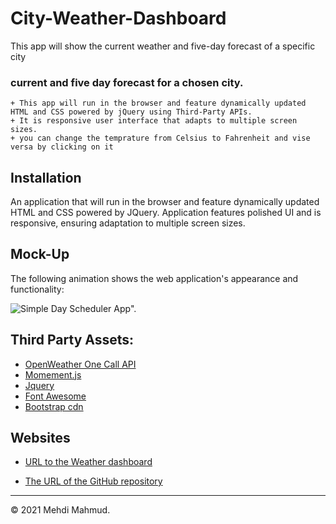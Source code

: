 # City-Weather-Dashboard
This app will show the current weather and five-day forecast of a specific city 
### current and five day forecast for a chosen city. 
```
+ This app will run in the browser and feature dynamically updated HTML and CSS powered by jQuery using Third-Party APIs.
+ It is responsive user interface that adapts to multiple screen sizes.
+ you can change the temprature from Celsius to Fahrenheit and vise versa by clicking on it
```

## Installation

An application that will run in the browser and feature dynamically updated HTML and CSS powered by JQuery. Application features polished UI and is responsive, ensuring adaptation to multiple screen sizes.

## Mock-Up

The following animation shows the web application's appearance and functionality:

![Simple Day Scheduler App".](./assets/screen.gif)

## Third Party Assets:
* [OpenWeather One Call API](https://openweathermap.org/api/one-call-api)
* [Momement.js](https://momentjs.com/)
* [Jquery](https://code.jquery.com/jquery-3.4.1.min.js)
* [Font Awesome](https://fontawesome.com/)
* [Bootstrap cdn](https://stackpath.bootstrapcdn.com/bootstrap/4.3.1/css/bootstrap.min.css)



## Websites
* [URL to the Weather dashboard](https://mehdimahmud79.github.io/WeatherDashboard/)

* [The URL of the GitHub repository](https://github.com/MehdiMahmud79/WeatherDashboard)

- - -
© 2021 Mehdi Mahmud.
